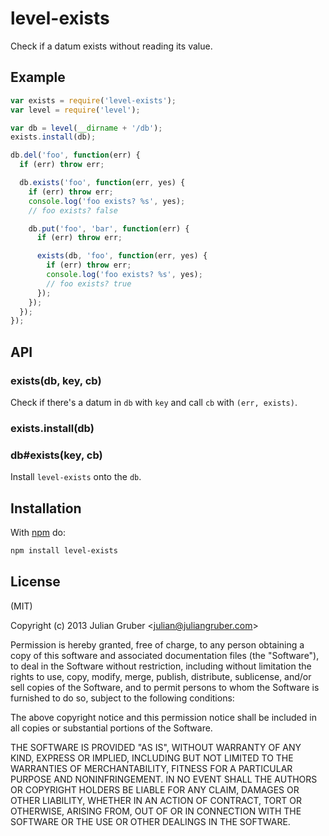 
# level-exists

Check if a datum exists without reading its value.

## Example

```js
var exists = require('level-exists');
var level = require('level');

var db = level(__dirname + '/db');
exists.install(db);

db.del('foo', function(err) {
  if (err) throw err;

  db.exists('foo', function(err, yes) {
    if (err) throw err;
    console.log('foo exists? %s', yes);
    // foo exists? false

    db.put('foo', 'bar', function(err) {
      if (err) throw err;

      exists(db, 'foo', function(err, yes) {
        if (err) throw err;
        console.log('foo exists? %s', yes);
        // foo exists? true
      });
    });
  });
});
```

## API

### exists(db, key, cb)

Check if there's a datum in `db` with `key` and call `cb` with `(err, exists)`.

### exists.install(db)
### db#exists(key, cb)

Install `level-exists` onto the `db`.

## Installation

With [npm](https://npmjs.org) do:

```bash
npm install level-exists
```

## License

(MIT)

Copyright (c) 2013 Julian Gruber &lt;julian@juliangruber.com&gt;

Permission is hereby granted, free of charge, to any person obtaining a copy of
this software and associated documentation files (the "Software"), to deal in
the Software without restriction, including without limitation the rights to
use, copy, modify, merge, publish, distribute, sublicense, and/or sell copies
of the Software, and to permit persons to whom the Software is furnished to do
so, subject to the following conditions:

The above copyright notice and this permission notice shall be included in all
copies or substantial portions of the Software.

THE SOFTWARE IS PROVIDED "AS IS", WITHOUT WARRANTY OF ANY KIND, EXPRESS OR
IMPLIED, INCLUDING BUT NOT LIMITED TO THE WARRANTIES OF MERCHANTABILITY,
FITNESS FOR A PARTICULAR PURPOSE AND NONINFRINGEMENT. IN NO EVENT SHALL THE
AUTHORS OR COPYRIGHT HOLDERS BE LIABLE FOR ANY CLAIM, DAMAGES OR OTHER
LIABILITY, WHETHER IN AN ACTION OF CONTRACT, TORT OR OTHERWISE, ARISING FROM,
OUT OF OR IN CONNECTION WITH THE SOFTWARE OR THE USE OR OTHER DEALINGS IN THE
SOFTWARE.
